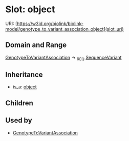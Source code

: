# Slot: object




URI: [https://w3id.org/biolink/biolink-model/genotype_to_variant_association_object](slot_uri)
## Domain and Range

[GenotypeToVariantAssociation](GenotypeToVariantAssociation.md) ->  <sub>REQ</sub> [SequenceVariant](SequenceVariant.md)
## Inheritance

 *  is_a: [object](object.md)
## Children

## Used by

 * [GenotypeToVariantAssociation](GenotypeToVariantAssociation.md)
